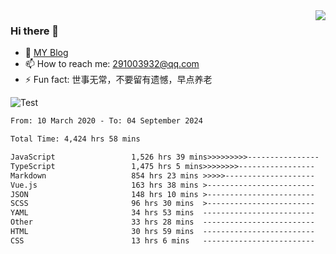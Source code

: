 <img align='right' src='https://github-readme-stats.vercel.app/api?username=niaogege&show_icons=true&theme=radical'/>

### Hi there 👋

- 🌱 [MY Blog](https://bythewayer.com/)
- 📫 How to reach me: 291003932@qq.com
- ⚡ Fun fact:  世事无常，不要留有遗憾，早点养老

![Test](https://github-readme-stats.vercel.app/api/top-langs/?username=niaogege&layout=compact)

<!--START_SECTION:waka-->

```txt
From: 10 March 2020 - To: 04 September 2024

Total Time: 4,424 hrs 58 mins

JavaScript                 1,526 hrs 39 mins>>>>>>>>>----------------   34.50 %
TypeScript                 1,475 hrs 5 mins>>>>>>>>-----------------   33.34 %
Markdown                   854 hrs 23 mins >>>>>--------------------   19.31 %
Vue.js                     163 hrs 38 mins >------------------------   03.70 %
JSON                       148 hrs 10 mins >------------------------   03.35 %
SCSS                       96 hrs 30 mins  >------------------------   02.18 %
YAML                       34 hrs 53 mins  -------------------------   00.79 %
Other                      33 hrs 28 mins  -------------------------   00.76 %
HTML                       30 hrs 59 mins  -------------------------   00.70 %
CSS                        13 hrs 6 mins   -------------------------   00.30 %
```

<!--END_SECTION:waka-->
